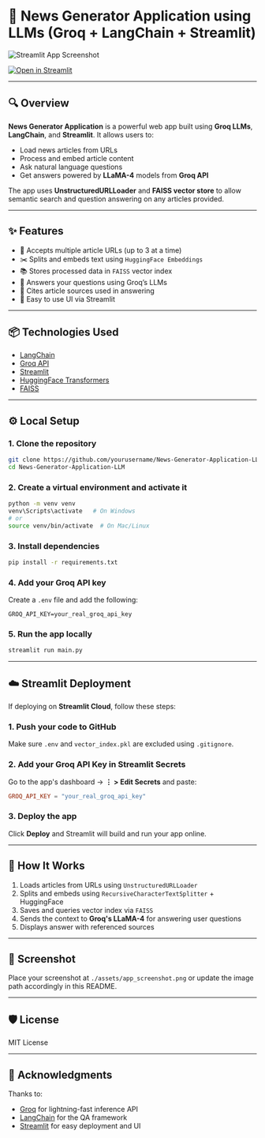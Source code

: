 # 📰 News Generator Application using LLMs (Groq + LangChain + Streamlit)

![Streamlit App Screenshot](./assets/app_screenshot.png) <!-- Replace with your actual screenshot path -->

[![Open in Streamlit](https://static.streamlit.io/badges/streamlit_badge_black_white.svg)](https://news-generator-app.streamlit.app) <!-- Replace with your Streamlit app URL -->

---

## 🔍 Overview

**News Generator Application** is a powerful web app built using **Groq LLMs**, **LangChain**, and **Streamlit**. It allows users to:
- Load news articles from URLs
- Process and embed article content
- Ask natural language questions
- Get answers powered by **LLaMA-4** models from **Groq API**

The app uses **UnstructuredURLLoader** and **FAISS vector store** to allow semantic search and question answering on any articles provided.

---

## ✨ Features

- 🔗 Accepts multiple article URLs (up to 3 at a time)
- ✂️ Splits and embeds text using `HuggingFace Embeddings`
- 📚 Stores processed data in `FAISS` vector index
- 💬 Answers your questions using Groq’s LLMs
- 📄 Cites article sources used in answering
- 🚀 Easy to use UI via Streamlit

---

## 📦 Technologies Used

- [LangChain](https://python.langchain.com/)
- [Groq API](https://console.groq.com/)
- [Streamlit](https://streamlit.io/)
- [HuggingFace Transformers](https://huggingface.co/)
- [FAISS](https://github.com/facebookresearch/faiss)

---

## ⚙️ Local Setup

### 1. Clone the repository
```bash
git clone https://github.com/yourusername/News-Generator-Application-LLM.git
cd News-Generator-Application-LLM
```

### 2. Create a virtual environment and activate it
```bash
python -m venv venv
venv\Scripts\activate   # On Windows
# or
source venv/bin/activate  # On Mac/Linux
```

### 3. Install dependencies
```bash
pip install -r requirements.txt
```

### 4. Add your Groq API key
Create a `.env` file and add the following:
```env
GROQ_API_KEY=your_real_groq_api_key
```

### 5. Run the app locally
```bash
streamlit run main.py
```

---

## ☁️ Streamlit Deployment

If deploying on **Streamlit Cloud**, follow these steps:

### 1. Push your code to GitHub
Make sure `.env` and `vector_index.pkl` are excluded using `.gitignore`.

### 2. Add your Groq API Key in Streamlit Secrets
Go to the app's dashboard → **⋮ > Edit Secrets** and paste:
```toml
GROQ_API_KEY = "your_real_groq_api_key"
```

### 3. Deploy the app
Click **Deploy** and Streamlit will build and run your app online.

---

## 🧠 How It Works

1. Loads articles from URLs using `UnstructuredURLLoader`
2. Splits and embeds using `RecursiveCharacterTextSplitter` + HuggingFace
3. Saves and queries vector index via `FAISS`
4. Sends the context to **Groq's LLaMA-4** for answering user questions
5. Displays answer with referenced sources

---

## 📸 Screenshot

Place your screenshot at `./assets/app_screenshot.png` or update the image path accordingly in this README.

---

## 🛡️ License

MIT License

---

## 🙌 Acknowledgments

Thanks to:
- [Groq](https://groq.com/) for lightning-fast inference API
- [LangChain](https://www.langchain.com/) for the QA framework
- [Streamlit](https://streamlit.io/) for easy deployment and UI
